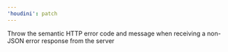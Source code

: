 ```yaml
---
'houdini': patch
---
```


Throw the semantic HTTP error code and message when receiving a non-JSON error response from the server
